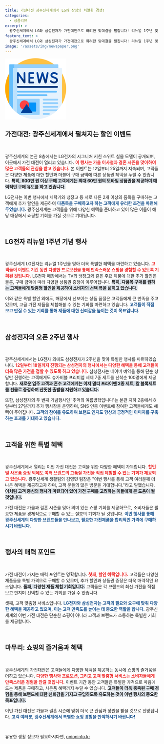 ```yaml
---
title: 가전대전 광주신세계에서 LG와 삼성의 치열한 경쟁!
categories:
  - 상품리뷰
excerpt: >
  광주신세계에서 LG와 삼성전자가 가전대전으로 화려한 맞대결을 펼칩니다! 리뉴얼 1주년 및 2주년 특별 할인과 상품권 증정 혜택, 다양한 사은품이 준비되어 있습니다. 지금이 절호의 기회!
feature_text: >
  광주신세계에서 LG와 삼성전자가 가전대전으로 화려한 맞대결을 펼칩니다! 리뉴얼 1주년 및 2주년 특별 할인과 상품권 증정 혜택, 다양한 사은품이 준비되어 있습니다. 지금이 절호의 기회!
image: '/assets/img/newspaper.png'
---
```


<p><img src="/assets/img/newspaper.png" alt="kimp 속보" /></p>

<h2 data-ke-size="size26">가전대전: 광주신세계에서 펼쳐지는 할인 이벤트</h2>

<p data-ke-size="size16">&nbsp;</p>

<p>광주신세계의 본관 8층에서는 LG전자의 시그니처 키친 스위트 실물 모델이 공개되며, 이곳에서  가전 대전이 열리고 있습니다. <b><span style="color: #ee2323;">이 행사는 가을 이사철과 결혼 시즌을 맞이하여 많은 고객들의 관심을 받고 있습니다.</span></b> 본 이벤트는 12일부터 25일까지 지속되며, 고객들은 다양한 제품에 대한 할인과 더불어 구매 금액에 따른 상품권 혜택을 누릴 수 있습니다. <b><span style="background-color: #21538527;">특히, 600만 원 이상 구매 고객에게는 최대 60만 원의 모바일 상품권을 제공하여 매력적인 구매 유도를 하고 있습니다.</span></b> </p>

<p>LG전자는 이번 행사에서 세탁기와 냉장고 등 서로 다른 2개 이상의 품목을 구매하는 고객에게 추가 할인을 제공하여 <b><span style="color: #1a5490;">다품목을 구매하고자 하는 고객에게 유리한 조건을 마련해 두었습니다.</span></b> 광주신세계는 고객들을 위해 다양한 혜택을 준비하고 있어 많은 이들이 해당 매장에서 쇼핑할 기회를 가질 것으로 기대됩니다.</p>

<p data-ke-size="size16">&nbsp;</p>

<h2 data-ke-size="size26">LG전자 리뉴얼 1주년 기념 행사</h2>

<p data-ke-size="size16">&nbsp;</p>

<p>광주신세계 LG전자는 리뉴얼 1주년을 맞아 더욱 특별한 혜택을 마련하고 있습니다. <b><span style="color: #ee2323;">고객들이 이벤트 기간 동안 다양한 프로모션을 통해 만족스러운 쇼핑을 경험할 수 있도록 기획된 것입니다.</span></b> LG전자 매장에서는 TV와 냉장고와 같은 주요 제품에 대한 추가 할인은 물론, 구매 금액에 따라 다양한 상품권 증정이 이루어집니다. <b><span style="background-color: #21538527;">특히, 다품목 구매를 원하는 고객들에게 맞춤형 할인을 제공하여 소비자의 선택 폭을 넓히고 있습니다.</span></b></p>

<p>이와 같은 특별 할인 외에도, 매장에서 선보이는 상품 품질은 고객들에게 큰 만족을 주고 있으며, 고급 가전 제품을 체험해볼 수 있는 기회를 마련하고 있습니다. <b><span style="color: #1a5490;">고객들이 직접 보고 만질 수 있는 기회를 통해 제품에 대한 신뢰감을 높이는 것이 목표입니다.</span></b></p>

<p data-ke-size="size16">&nbsp;</p>

<h2 data-ke-size="size26">삼성전자의 오픈 2주년 행사</h2>

<p data-ke-size="size16">&nbsp;</p>

<p>광주신세계에서는 LG전자 외에도 삼성전자가 2주년을 맞아 특별한 행사를 마련하였습니다. <b><span style="color: #ee2323;">12일부터 18일까지 진행되는 삼성전자의 행사에서는 다양한 혜택을 통해 고객들이 더욱 많은 가전을 접할 수 있도록 하고 있습니다.</span></b> 삼성전자는 네이버 예약을 통해 단순 상담만 진행하는 고객에게도 슈가버블 프리미엄 세제 7종 세트를 선착순 100명에게 제공합니다. <b><span style="background-color: #21538527;">새로운 입주 고객과 혼수 고객에게는 이지 멀티 프라이팬 2종 세트, 칼 블록세트를 선물로 증정하며 산뜻한 출발을 지원하고 있습니다.</span></b></p>

<p>또한, 삼성전자의 두 번째 기념행사인 '추억의 여름방학입니다'는 본관 지하 2층에서 8일부터 27일까지 추가 행사장을 운영하며, SNS 인증 이벤트에 참여한 고객들에게도 혜택이 주어집니다. <b><span style="color: #1a5490;">고객의 참여를 유도하여 브랜드 인지도 향상과 긍정적인 이미지를 구축하는 효과를 기대하고 있습니다.</span></b></p>

<p data-ke-size="size16">&nbsp;</p>

<h2 data-ke-size="size26">고객을 위한 특별 혜택</h2>

<p data-ke-size="size16">&nbsp;</p>

<p>광주신세계에서 열리는 이번 가전 대전은 고객을 위한 다양한 혜택이 가득합니다. <b><span style="color: #ee2323;">할인 및 사은품 증정 외에도 여러 브랜드의 고품질 가전을 직접 체험할 수 있는 기회가 제공되고 있습니다.</span></b> 광주신세계 생활팀의 김영민 팀장은 "이번 행사를 통해 고객 여러분께 더 나은 혜택을 제공하고자 하며, 고객 분들의 많은 방문을 기대합니다."라고 말했습니다. <b><span style="background-color: #21538527;">이처럼 고객 중심의 행사가 마련되어 있어 가전 구매를 고려하는 이들에게 큰 도움이 될 것입니다.</span></b></p>

<p>가전 대전은 가을과 결혼 시즌을 맞아 의미 있는 쇼핑 기회를 제공하므로, 소비자들은 필요한 제품을 경제적으로 구매할 수 있는 절호의 기회가 될 것입니다. <b><span style="color: #1a5490;">이번 행사를 통해 광주신세계의 다양한 브랜드들을 만나보고, 필요한 가전제품을 합리적인 가격에 구매하시기 바랍니다.</span></b></p>

<p data-ke-size="size16">&nbsp;</p>

<h2 data-ke-size="size26">행사의 매력 포인트</h2>

<p data-ke-size="size16">&nbsp;</p>

<p>가전 대전이 가지는 매력 포인트는 명확합니다. <b><span style="color: #ee2323;">첫째, 할인 혜택입니다.</span></b> 고객들은 다양한 제품들을 특별 가격으로 구매할 수 있으며, 추가 할인과 상품권 증정은 더욱 매력적인 요소입니다. <b><span style="background-color: #21538527;">둘째, 다양한 제품 체험 기회입니다.</span></b> 고객들은 각 브랜드의 최신 가전을 직접 보고 만지며 선택할 수 있는 기회를 가질 수 있습니다.</p>

<p>셋째, 고객 맞춤형 서비스입니다. <b><span style="color: #1a5490;">LG전자와 삼성전자는 고객의 필요와 요구에 맞춰 다양한 혜택을 제공하고 있으며, 이는 고객 만족도를 높이는 데 중요한 역할을 합니다.</span></b> 광주신세계의 이번 가전 대전은 단순한 쇼핑이 아니라 고객과 브랜드가 소통하는 특별한 기회를 제공합니다. </p>

<p data-ke-size="size16">&nbsp;</p>

<h2 data-ke-size="size26">마무리: 쇼핑의 즐거움과 혜택</h2>

<p data-ke-size="size16">&nbsp;</p>

<p>광주신세계의 가전대전은 고객들에게 다양한 혜택을 제공하는 동시에 쇼핑의 즐거움을 더하고 있습니다. <b><span style="color: #ee2323;">다양한 행사와 프로모션, 그리고 고객 맞춤형 서비스는 소비자들에게 만족스러운 경험을 안길 것입니다.</span></b> 이벤트 기간 동안 고객들은 특별한 가격으로 마음에 드는 제품을 구매하고, 사은품 혜택까지 누릴 수 있습니다. <b><span style="background-color: #21538527;">고객들이 더욱 충족된 구매 경험을 통해 브랜드에 대한 신뢰감을 가지고 구입하도록 유도하는 것이 이번 행사의 중요한 목표입니다.</span></b></p>

<p>이번 가전 대전은 가을과 결혼 시즌에 맞춰 더욱 큰 관심과 성원을 받을 것으로 전망됩니다. <b><span style="color: #1a5490;">고객 여러분, 광주신세계에서 특별한 쇼핑 경험을 만끽하시기 바랍니다!</span></b> </p>

<p data-ke-size="size16">&nbsp;</p>
유용한 생활 정보가 필요하시다면, <a href="https://onioninfo.kr" rel="dofollow">onioninfo.kr</a>


